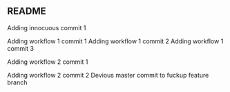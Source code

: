 ## README

Adding innocuous commit 1

Adding workflow 1 commit 1
Adding workflow 1 commit 2
Adding workflow 1 commit 3


Adding workflow 2 commit 1

Adding workflow 2 commit 2
Devious master commit to fuckup feature branch

